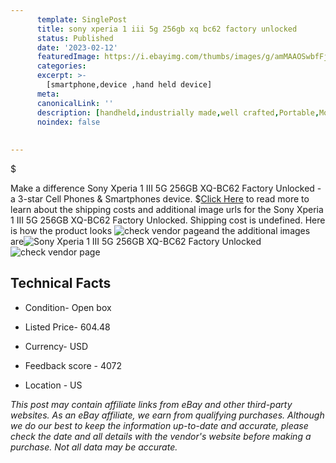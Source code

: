 ```yaml
---
      template: SinglePost
      title: sony xperia 1 iii 5g 256gb xq bc62 factory unlocked
      status: Published
      date: '2023-02-12'
      featuredImage: https://i.ebayimg.com/thumbs/images/g/amMAAOSwbfFjzz0j/s-l225.jpg
      categories: 
      excerpt: >-
        [smartphone,device ,hand held device]
      meta:
      canonicalLink: ''
      description: [handheld,industrially made,well crafted,Portable,Mobile,Compact,Convenient,Lightweight,Maneuverable,Man-portable,Miniature,Carriable,Hand-held,Light,Holdable,Transportable,Mobile device,Pocket-sized,On-the-go,Wireless,Cordless,Compact size,Convenient size, smartphone,device ,hand held device]
      noindex: false
      
        
---
```

$

Make a difference Sony Xperia 1 III 5G 256GB XQ-BC62 Factory Unlocked - a 3-star Cell Phones & Smartphones device.
$[Click Here](https://www.ebay.com/itm/125734584150?hash=item1d465d7f56%3Ag%3AamMAAOSwbfFjzz0j&mkevt=1&mkcid=1&mkrid=711-53200-19255-0&campid=%253CePNCampaignId%253E&customid=%253CreferenceId%253E&toolid=10049) to read more to learn about the shipping costs and additional image urls for the Sony Xperia 1 III 5G 256GB XQ-BC62 Factory Unlocked. Shipping cost is undefined. Here is how the product looks ![check vendor page](https://i.ebayimg.com/thumbs/images/g/amMAAOSwbfFjzz0j/s-l225.jpg)and the additional images are![Sony Xperia 1 III 5G 256GB XQ-BC62 Factory Unlocked](https://i.ebayimg.com/images/g/amMAAOSwbfFjzz0j/s-l960.jpg)![check vendor page](https://origin-galleryplus.ebayimg.com/ws/web/125734584150_2_0_1/225x225.jpg,https://origin-galleryplus.ebayimg.com/ws/web/125734584150_3_0_1/225x225.jpg,https://origin-galleryplus.ebayimg.com/ws/web/125734584150_4_0_1/225x225.jpg,https://origin-galleryplus.ebayimg.com/ws/web/125734584150_5_0_1/225x225.jpg,https://origin-galleryplus.ebayimg.com/ws/web/125734584150_6_0_1/225x225.jpg,https://origin-galleryplus.ebayimg.com/ws/web/125734584150_7_0_1/225x225.jpg)



 ## Technical Facts 



     
      

 - Condition- Open box 


      

 - Listed Price- 604.48 


      

 - Currency- USD 


      

 - Feedback score - 4072 


      

 - Location - US 


      
      

 *_This post may contain affiliate links from eBay and other third-party websites. As an eBay affiliate, we earn from qualifying purchases. Although we do our best to keep the information up-to-date and accurate, please check the date and all details with the vendor's website before making a purchase. Not all data may be accurate._*






